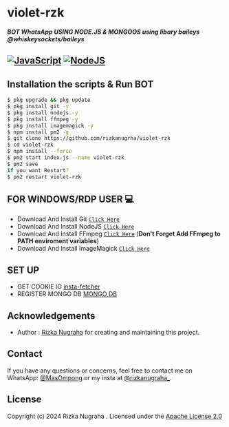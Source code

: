 # violet-rzk

***BOT WhatsApp USING NODE.JS &amp; MONGOOS using libary baileys @whiskeysockets/baileys***
## [![JavaScript](https://img.shields.io/badge/JavaScript-d6cc0f?style=for-the-badge&logo=javascript&logoColor=white)](https://javascript.com) [![NodeJS](https://img.shields.io/badge/Node.js-43853D?style=for-the-badge&logo=node.js&logoColor=white)](https://nodejs.org/)

## Installation the scripts & Run BOT
```bash
$ pkg upgrade && pkg update
$ pkg install git -y
$ pkg install nodejs -y
$ pkg install ffmpeg -y
$ pkg install imagemagick -y
$ npm install pm2 -g
$ git clone https://github.com/rizkanugrha/violet-rzk
$ cd violet-rzk
$ npm install --force
$ pm2 start index.js --name violet-rzk
$ pm2 save
if you want Restart?
$ pm2 restart violet-rzk
```
## FOR WINDOWS/RDP USER 💻
* Download And Install Git [`Click Here`](https://git-scm.com/downloads)
* Download And Install NodeJS [`Click Here`](https://nodejs.org/en/download)
* Download And Install FFmpeg [`Click Here`](https://ffmpeg.org/download.html) (**Don't Forget Add FFmpeg to PATH enviroment variables**)
* Download And Install ImageMagick [`Click Here`](https://imagemagick.org/script/download.php)

## SET UP
* GET COOKIE IG [insta-fetcher](https://github.com/Gimenz/insta-fetcher)
* REGISTER MONGO DB [MONGO DB](https://www.mongodb.com/cloud/atlas/register)

## Acknowledgements

-   Author : [Rizka Nugraha](https://github.com/rizkanugrha) for creating and maintaining this project.

## Contact

If you have any questions or concerns, feel free to contact me on WhatsApp: [@MasOmpong](https://wa.me/6285314240519) or my insta at [@rizkanugraha_](https://www.instagram.com/rizkanugraha_/).

## License
Copyright (c) 2024 Rizka Nugraha . Licensed under the [Apache License 2.0](https://github.com/rizkanugrha/violet-rzk/blob/main/LICENSE)
